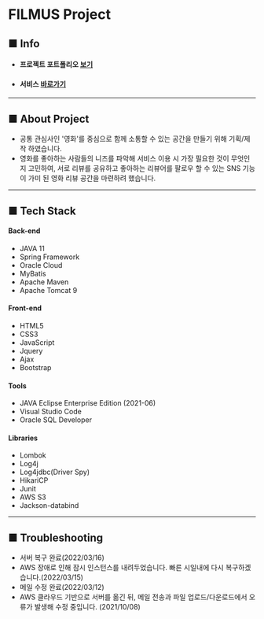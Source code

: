 # FILMUS Project

## ■ Info

- #### 프로젝트 포트폴리오 [**보기**](https://drive.google.com/file/d/1QAr3PWZCvtJrCjO4w1c-YCoZBGkzroZL/view?usp=sharing)
- #### 서비스 [**바로가기**](http://filmus.site/)

___

## ■ About Project

- 공통 관심사인 '영화'를 중심으로 함께 소통할 수 있는 공간을 만들기 위해 기획/제작 하였습니다.
- 영화를 좋아하는 사람들의 니즈를 파악해 서비스 이용 시 가장 필요한 것이 무엇인지 고민하여, 서로 리뷰를 공유하고 좋아하는 리뷰어를 팔로우 할 수 있는 SNS 기능이 가미 된 영화 리뷰 공간을 마련하려 했습니다.

___


## ■ Tech Stack

#### Back-end
 - JAVA 11
 - Spring Framework
 - Oracle Cloud
 - MyBatis
 - Apache Maven
 - Apache Tomcat 9

#### Front-end 
 - HTML5
 - CSS3
 - JavaScript
 - Jquery
 - Ajax
 - Bootstrap

#### Tools
 - JAVA Eclipse Enterprise Edition (2021-06)
 - Visual Studio Code
 - Oracle SQL Developer

#### Libraries
 - Lombok
 - Log4j
 - Log4jdbc(Driver Spy)
 - HikariCP
 - Junit
 - AWS S3
 - Jackson-databind

___
## ■ Troubleshooting
- 서버 복구 완료(2022/03/16)
- AWS 장애로 인해 잠시 인스턴스를 내려두었습니다. 빠른 시일내에 다시 복구하겠습니다.(2022/03/15)
- 메일 수정 완료(2022/03/12)
- AWS 클라우드 기반으로 서버를 옮긴 뒤, 메일 전송과 파일 업로드/다운로드에서 오류가 발생해 수정 중입니다. (2021/10/08)
